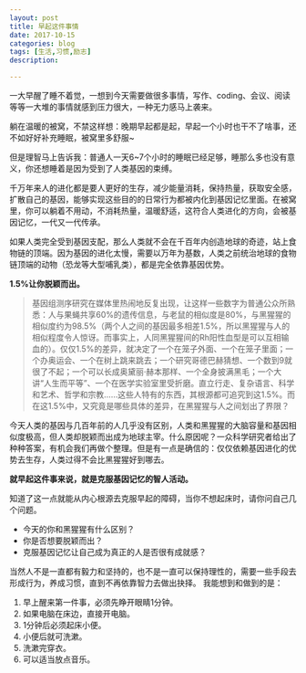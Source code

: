 ```yaml
---
layout: post
title: 早起这件事情
date: 2017-10-15
categories: blog
tags: [生活,习惯,励志]
description: 

---
```


一大早醒了睡不着觉，一想到今天需要做很多事情，写作、coding、会议、阅读等等一大堆的事情就感到压力很大，一种无力感马上袭来。

躺在温暖的被窝，不禁这样想：晚期早起都是起，早起一个小时也干不了啥事，还不如好好补充睡眠，被窝里多舒服~

但是理智马上告诉我：普通人一天6~7个小时的睡眠已经足够，睡那么多也没有意义，你还想睡着是因为受到了人类基因的束缚。

千万年来人的进化都是要人更好的生存，减少能量消耗，保持热量，获取安全感，扩散自己的基因，能够实现这些目的的日常行为都被内化到基因记忆里面。在被窝里，你可以躺着不用动，不消耗热量，温暖舒适，这符合人类进化的方向，会被基因记忆，一代又一代传承。

如果人类完全受到基因支配，那么人类就不会在千百年内创造地球的奇迹，站上食物链的顶端。因为基因的进化太慢，需要以万年为基数，人类之前统治地球的食物链顶端的动物（恐龙等大型哺乳类），都是完全依靠基因优势。

**1.5%让你脱颖而出。**

>基因组测序研究在媒体里热闹地反复出现，让这样一些数字为普通公众所熟悉：人与果蝇共享60%的遗传信息，与老鼠的相似度是80%，与黑猩猩的相似度约为98.5%（两个人之间的基因最多相差1.5%，所以黑猩猩与人的相似程度令人惊讶。而事实上，人同黑猩猩间的Rh阳性血型是可以互相输血的）。仅仅1.5%的差异，就决定了一个在笼子外面、一个在笼子里面；一个办奥运会、一个在树上跳来跳去；一个研究哥德巴赫猜想、一个数到9就很了不起；一个可以长成奥黛丽·赫本那样、一个全身披满黑毛；一个大讲“人生而平等”、一个在医学实验室里受折磨。直立行走、复杂语言、科学和艺术、哲学和宗教……这些人特有的东西，其根源都可追究到这1.5%。而在这1.5%中，又究竟是哪些具体的差异，在黑猩猩与人之间划出了界限？

今天人类的基因与几百年前的人几乎没有区别，人类和黑猩猩的大脑容量和基因相似度极高，但人类却脱颖而出成为地球主宰。什么原因呢？一众科学研究者给出了种种答案，有机会我们再做个整理。但是有一点是确信的：仅仅依赖基因进化的优势去生存，人类过得不会比黑猩猩好到哪去。


**就早起这件事来说，就是克服基因记忆的智人活动。**

知道了这一点就能从内心根源去克服早起的障碍，当你不想起床时，请你问自己几个问题。
- 今天的你和黑猩猩有什么区别？
- 你是否想要脱颖而出？
- 克服基因记忆让自己成为真正的人是否很有成就感？

当然人不是一直都有毅力和坚持的，也不是一直可以保持理性的，需要一些手段去形成行为，养成习惯，直到不再依靠智力去做出抉择。
我能想到和做到的是：
1.  早上醒来第一件事，必须先睁开眼睛1分钟。
2.  如果电脑在床边，直接开电脑。
3. 1分钟后必须起床小便。
4. 小便后就可洗漱。
5. 洗漱完穿衣。
6. 可以适当放点音乐。
